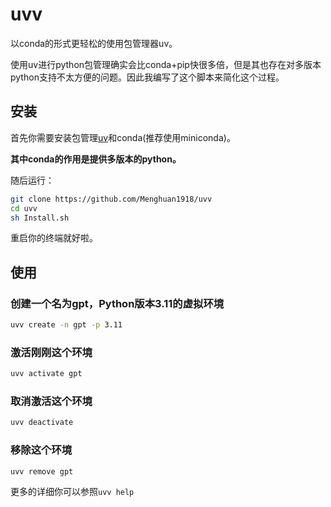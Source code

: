 # uvv
以conda的形式更轻松的使用包管理器uv。

使用uv进行python包管理确实会比conda+pip快很多倍，但是其也存在对多版本python支持不太方便的问题。因此我编写了这个脚本来简化这个过程。

## 安装
首先你需要安装包管理[uv](https://github.com/astral-sh/uv)和conda(推荐使用miniconda)。

**其中conda的作用是提供多版本的python。**

随后运行：

```bash
git clone https://github.com/Menghuan1918/uvv
cd uvv
sh Install.sh
```

重启你的终端就好啦。

## 使用

### 创建一个名为gpt，Python版本3.11的虚拟环境
```bash
uvv create -n gpt -p 3.11
```
### 激活刚刚这个环境
```bash
uvv activate gpt
```
### 取消激活这个环境
```bash
uvv deactivate
```
### 移除这个环境
```bash
uvv remove gpt
```

更多的详细你可以参照`uvv help`